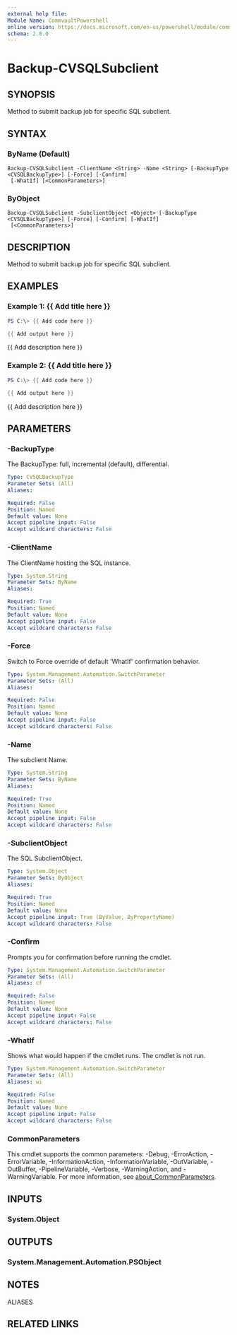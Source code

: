 ```yaml
---
external help file:
Module Name: CommvaultPowershell
online version: https://docs.microsoft.com/en-us/powershell/module/commvaultpowershell/backup-cvsqlsubclient
schema: 2.0.0
---
```


# Backup-CVSQLSubclient

## SYNOPSIS
Method to submit backup job for specific SQL subclient.

## SYNTAX

### ByName (Default)
```
Backup-CVSQLSubclient -ClientName <String> -Name <String> [-BackupType <CVSQLBackupType>] [-Force] [-Confirm]
 [-WhatIf] [<CommonParameters>]
```

### ByObject
```
Backup-CVSQLSubclient -SubclientObject <Object> [-BackupType <CVSQLBackupType>] [-Force] [-Confirm] [-WhatIf]
 [<CommonParameters>]
```

## DESCRIPTION
Method to submit backup job for specific SQL subclient.

## EXAMPLES

### Example 1: {{ Add title here }}
```powershell
PS C:\> {{ Add code here }}

{{ Add output here }}
```

{{ Add description here }}

### Example 2: {{ Add title here }}
```powershell
PS C:\> {{ Add code here }}

{{ Add output here }}
```

{{ Add description here }}

## PARAMETERS

### -BackupType
The BackupType: full, incremental (default), differential.

```yaml
Type: CVSQLBackupType
Parameter Sets: (All)
Aliases:

Required: False
Position: Named
Default value: None
Accept pipeline input: False
Accept wildcard characters: False
```

### -ClientName
The ClientName hosting the SQL instance.

```yaml
Type: System.String
Parameter Sets: ByName
Aliases:

Required: True
Position: Named
Default value: None
Accept pipeline input: False
Accept wildcard characters: False
```

### -Force
Switch to Force override of default 'WhatIf' confirmation behavior.

```yaml
Type: System.Management.Automation.SwitchParameter
Parameter Sets: (All)
Aliases:

Required: False
Position: Named
Default value: None
Accept pipeline input: False
Accept wildcard characters: False
```

### -Name
The subclient Name.

```yaml
Type: System.String
Parameter Sets: ByName
Aliases:

Required: True
Position: Named
Default value: None
Accept pipeline input: False
Accept wildcard characters: False
```

### -SubclientObject
The SQL SubclientObject.

```yaml
Type: System.Object
Parameter Sets: ByObject
Aliases:

Required: True
Position: Named
Default value: None
Accept pipeline input: True (ByValue, ByPropertyName)
Accept wildcard characters: False
```

### -Confirm
Prompts you for confirmation before running the cmdlet.

```yaml
Type: System.Management.Automation.SwitchParameter
Parameter Sets: (All)
Aliases: cf

Required: False
Position: Named
Default value: None
Accept pipeline input: False
Accept wildcard characters: False
```

### -WhatIf
Shows what would happen if the cmdlet runs.
The cmdlet is not run.

```yaml
Type: System.Management.Automation.SwitchParameter
Parameter Sets: (All)
Aliases: wi

Required: False
Position: Named
Default value: None
Accept pipeline input: False
Accept wildcard characters: False
```

### CommonParameters
This cmdlet supports the common parameters: -Debug, -ErrorAction, -ErrorVariable, -InformationAction, -InformationVariable, -OutVariable, -OutBuffer, -PipelineVariable, -Verbose, -WarningAction, and -WarningVariable. For more information, see [about_CommonParameters](http://go.microsoft.com/fwlink/?LinkID=113216).

## INPUTS

### System.Object

## OUTPUTS

### System.Management.Automation.PSObject

## NOTES

ALIASES

## RELATED LINKS


